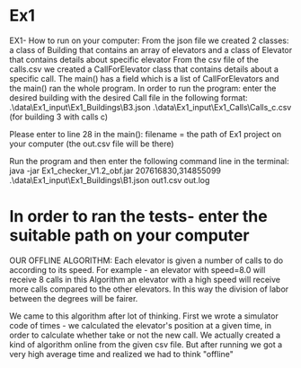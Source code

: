 # Ex1

EX1- How to run on your computer:
From the json file we created 2 classes: a class of Building that contains an array of elevators
and a class of Elevator that contains details about specific elevator
From the csv file of the calls.csv we created a CallForElevator class that contains details about a specific call.
The main() has a field which is a list of CallForElevators and the main() ran the  whole program.
In order to run the program: enter the desired building with the desired Call file in the following format:
.\data\Ex1_input\Ex1_Buildings\B3.json .\data\Ex1_input\Ex1_Calls\Calls_c.csv (for building 3 with calls c)

Please enter to line 28 in the main(): filename = the path of Ex1 project on your computer (the out.csv file will be there)

Run the program and then enter the following command line in the terminal:
java -jar Ex1_checker_V1.2_obf.jar 207616830,314855099  .\data\Ex1_input\Ex1_Buildings\B1.json out1.csv out.log

# In order to ran the tests- enter the suitable  path on your computer


OUR OFFLINE ALGORITHM:
Each elevator is given a number of calls to do according to its speed.
For example - an elevator with speed=8.0 will receive 8 calls 
in this Algorithm an elevator with a high speed will receive more calls compared to the other elevators.
In this way the division of labor between the degrees will be fairer.



We came to this algorithm after lot of thinking.
First we wrote a simulator code of times - we calculated the elevator's position at a given time, in order to calculate whether take or not the new call.
We actually created a kind of algorithm online from the given csv file.
But after running we got a very high average time and realized we had to think "offline"
